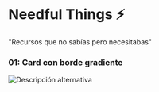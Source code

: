 # Needful Things ⚡️

"Recursos que no sabías pero necesitabas"

### 01: Card con borde gradiente

![Descripción alternativa](/assets/%20resources/01.png)
